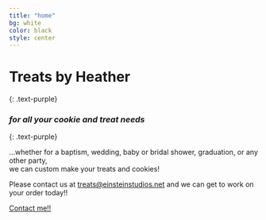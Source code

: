 ```yaml
---
title: "home"
bg: white
color: black
style: center
---
```


# Treats by Heather
{: .text-purple}

<span class="fa-stack subtlecircle" style="font-size:100px; background:rgba(255,166,0,0.1)">
  <i class="fas fa-circle fa-stack-2x text-white"></i>
  <i class="fas fa-cookie-bite fa-stack-1x text-orange"></i>
</span>

### *for all your cookie and treat needs*
{: .text-purple}


…whether for a baptism, wedding, baby or bridal shower, graduation, or any other party,<br />we can custom make your treats and cookies! 

Please contact us at treats@einsteinstudios.net and we can get to work on your order today!!

<span id="forkongithub">
  <a href="{{ site.source_link }}" class="bg-blue">
    Contact me!!
  </a>
</span>
